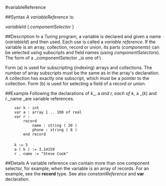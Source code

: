 
#variableReference

##Syntax
A _variableReference_ is:

_variableId_ { _componentSelector_ }




##Description
In a Turing program, a variable is declared and given a name (_variableId_) and then used. Each use is called a _variable reference_.
If the variable is an array, collection, record or union, its parts (_components_) can be selected using subscripts and field names (using _componentSelectors_). The form of a _componentSelector _is one of:\




Form (a) is used for subscripting (indexing) arrays and collections. The number of array subscripts must be the same as in the array's declaration. A collection has exactly one subscript, which must be a pointer to the collection. Form (b) is used for selecting a field of a record or union.



##Example
Following the declarations of _k_,_ a _and _r_, each of _k_,_ a _(_k_) and _r_._name _are variable references.


        var k : int
        var a : array 1 .. 100 of real
        var r :
            record
                name : string ( 20 )
                phone : string ( 8 )
            end record
        
        k := 5
        a ( k ) := 3.14159
        r . name := "Steve Cook"
##Details
A variable reference can contain more than one component selector, for example, when the variable is an array of records. For an example, see the **record** type. See also _constantReference_ and **var** declaration.


